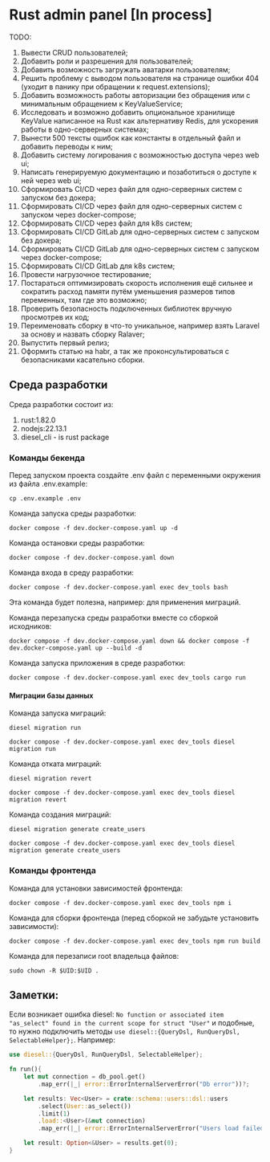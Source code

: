# Rust admin panel [In process]

TODO:
1) Вывести CRUD пользователей;
2) Добавить роли и разрешения для пользователей;
3) Добавить возможность загружать аватарки пользователям;
4) Решить проблему с выводом пользователя на странице ошибки 404 (уходит в панику при обращении к request.extensions);
5) Добавить возможность работы авторизации без обращения или с минимальным обращением к KeyValueService;
6) Исследовать и возможно добавить опциональное хранилище KeyValue написанное на Rust как альтернативу Redis, для ускорения работы в одно-серверных системах;
7) Вынести 500 тексты ошибок как константы в отдельный файл и добавить переводы к ним;
8) Добавить систему логирования с возможностью доступа через web ui;
9) Написать генерируемую документацию и позаботиться о доступе к ней через web ui;
10) Сформировать CI/CD через файл для одно-серверных систем с запуском без докера;
11) Сформировать CI/CD через файл для одно-серверных систем с запуском через docker-compose;
12) Сформировать CI/CD через файл для k8s систем;
13) Сформировать CI/CD GitLab для одно-серверных систем с запуском без докера;
14) Сформировать CI/CD GitLab для одно-серверных систем с запуском через docker-compose;
15) Сформировать CI/CD GitLab для k8s систем;
16) Провести нагрузочное тестирование;
17) Постараться оптимизировать скорость исполнения ещё сильнее и сократить расход памяти путём уменьшения размеров типов переменных, там где это возможно;
18) Проверить безопасность подключенных библиотек вручную просмотрев их код;
19) Переименовать сборку в что-то уникальное, например взять Laravel за основу и назвать сборку Ralaver;
20) Выпустить первый релиз;
21) Оформить статью на habr, а так же проконсультироваться с безопасниками касательно сборки.

## Среда разработки

Среда разработки состоит из:
1) rust:1.82.0
2) nodejs:22.13.1
3) diesel_cli - is rust package

### Команды бекенда
Перед запуском проекта создайте .env файл с переменными окружения из файла .env.example:
```shell
cp .env.example .env
```

Команда запуска среды разработки:
```shell
docker compose -f dev.docker-compose.yaml up -d
```

Команда остановки среды разработки:
```shell
docker compose -f dev.docker-compose.yaml down
```

Команда входа в среду разработки:
```shell
docker compose -f dev.docker-compose.yaml exec dev_tools bash
```
Эта команда будет полезна, например: для применения миграций.

Команда перезапуска среды разработки вместе со сборкой исходников:
```shell
docker compose -f dev.docker-compose.yaml down && docker compose -f dev.docker-compose.yaml up --build -d
```

Команда запуска приложения в среде разработки:
```shell
docker compose -f dev.docker-compose.yaml exec dev_tools cargo run
```

#### Миграции базы данных
Команда запуска миграций:
```shell
diesel migration run
```
```shell
docker compose -f dev.docker-compose.yaml exec dev_tools diesel migration run
```

Команда отката миграций:
```shell
diesel migration revert
```
```shell
docker compose -f dev.docker-compose.yaml exec dev_tools diesel migration revert
```

Команда создания миграций:
```shell
diesel migration generate create_users
```
```shell
docker compose -f dev.docker-compose.yaml exec dev_tools diesel migration generate create_users
```




### Команды фронтенда
Команда для установки зависимостей фронтенда:
```shell
docker compose -f dev.docker-compose.yaml exec dev_tools npm i
```

Команда для сборки фронтенда (перед сборкой не забудьте установить зависимости):
```shell
docker compose -f dev.docker-compose.yaml exec dev_tools npm run build
```

Команда для перезаписи root владельца файлов:
```shell
sudo chown -R $UID:$UID .
```

## Заметки:

Если возникает ошибка diesel: 
`No function or associated item "as_select" found in the current scope for struct "User"` и подобные, 
то нужно подключить методы `use diesel::{QueryDsl, RunQueryDsl, SelectableHelper};`. Например:
```rust
use diesel::{QueryDsl, RunQueryDsl, SelectableHelper};

fn run(){
    let mut connection = db_pool.get()
        .map_err(|_| error::ErrorInternalServerError("Db error"))?;

    let results: Vec<User> = crate::schema::users::dsl::users
        .select(User::as_select())
        .limit(1)
        .load::<User>(&mut connection)
        .map_err(|_| error::ErrorInternalServerError("Users load failed."))?;

    let result: Option<&User> = results.get(0);
}
```